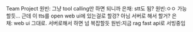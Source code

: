 Team Project
원빈: 그냥 tool calling만 하면 되니까 은채: stt도 됨? 원빈:ㅇㅇ 가능할듯... 근데 이 tts를 open web ui에 있는걸로 할겅? 아님 서버로 해서 할거? 은채: web ui 그대로. 서버로해서 하면 넘 복잡할듯 원빈:지금 rag fast api로 서빙중임
